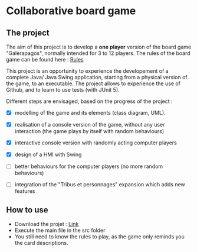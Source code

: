 # Collaborative board game

## The project
The aim of this project is to develop a **one player** version of the board game "Galèrapagos", normally intended for 3 to 12 players.
The rules of the board game can be found here : [Rules](https://www.gigamic.com/files/catalog/products/rules/gigamic_galerapagos_rules_fr_04-2017-web.pdf)

This project is an opportunity to experience the developement of a complete Java/ Java Swing application, starting from a physical version of the game, to an executable. The project allows to experience the use of Github, and to learn to use tests (with JUnit 5).

Different steps are envisaged, based on the progress of the project : 
- [x] modelling of the game and its elements (class diagram, UML).
- [x] realisation of a console version of the game, without any user interaction (the game plays by itself with random behaviours)
- [x] interactive console version with randomly acting computer players
- [x] design of a HMI with Swing
- [ ] better behaviours for the computer players (no more random behaviours)
- [ ] integration of the "Tribus et personnages" expansion which adds new features


## How to use
* Download the projet : [Link](https://github.com/RCaby/jeuDeSocieteCollaboratif.git)
* Execute the main file in the src folder
* You still need to know the rules to play, as the game only reminds you the card descriptions.
